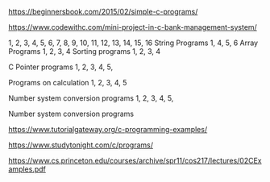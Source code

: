 https://beginnersbook.com/2015/02/simple-c-programs/

https://www.codewithc.com/mini-project-in-c-bank-management-system/


1, 2, 3, 4, 5, 6, 7, 8, 9, 10, 11, 12, 13, 14, 15, 16
String Programs
1, 4, 5, 6
Array Programs
1, 2, 3, 4
Sorting programs
1, 2, 3, 4

C Pointer programs
1, 2, 3, 4, 5,

Programs on calculation
1, 2, 3, 4, 5

Number system conversion programs
1, 2, 3, 4, 5,

Number system conversion programs

https://www.tutorialgateway.org/c-programming-examples/

https://www.studytonight.com/c/programs/

https://www.cs.princeton.edu/courses/archive/spr11/cos217/lectures/02CExamples.pdf


